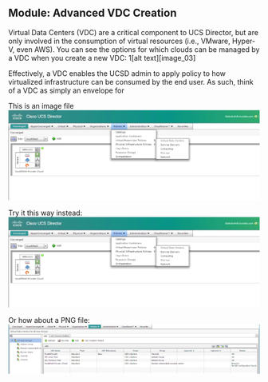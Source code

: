 ## Module: Advanced VDC Creation

Virtual Data Centers (VDC) are a critical component to UCS Director, but are only involved in the consumption of virtual resources (i.e., VMware, Hyper-V, even AWS).  You can see the options for which clouds can be managed by a VDC when you create a new VDC: 1[alt text][image_03]

Effectively, a VDC enables the UCSD admin to apply policy to how virtualized infrastructure can be consumed by the end user.  As such, think of a VDC as simply an envelope for  


This is an image file ![alt text][image_01]

[image_01]: https://github.com/blairhicks/ucsd-training-lab/blob/master/images/ucsd_image_01.jpg

Try it this way instead: ![alt text](https://github.com/blairhicks/ucsd-training-lab/blob/master/images/ucsd_image_01.jpg)

Or how about a PNG file: ![alt text][image_02]

[image_02]: https://github.com/blairhicks/ucsd-training-lab/blob/master/images/ucsd_image_02.png






